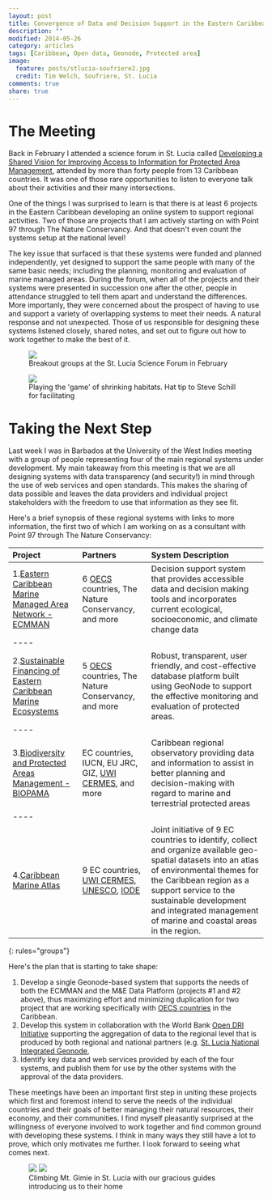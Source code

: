 ```yaml
---
layout: post
title: Convergence of Data and Decision Support in the Eastern Caribbean
description: ""
modified: 2014-05-26
category: articles
tags: [Caribbean, Open data, Geonode, Protected area]
image:
  feature: posts/stlucia-soufriere2.jpg
  credit: Tim Welch, Soufriere, St. Lucia
comments: true
share: true
---
```


# The Meeting

Back in February I attended a science forum in St. Lucia called [Developing a Shared Vision for Improving Access to Information for Protected Area Management](http://iucn.org/news_homepage/all_news_by_region/news_from_central_america/?14486/biopamaStLucia), attended by more than forty people from 13 Caribbean countries.  It was one of those rare opportunities to listen to everyone talk about their activities and their many intersections.  

One of the things I was surprised to learn is that there is at least 6 projects in the Eastern Caribbean developing an online system to support regional activities.  Two of those are projects that I am actively starting on with Point 97 through The Nature Conservancy. And that doesn't even count the systems setup at the national level!

The key issue that surfaced is that these systems were funded and planned independently, yet designed to support the same people with many of the same basic needs; including the planning, monitoring and evaluation of marine managed areas.  During the forum, when all of the projects and their systems were presented in succession one after the other, people in attendance struggled to tell them apart and understand the differences.  More importanly, they were concerned about the prospect of having to use and support a variety of overlapping systems to meet their needs.  A natural response and not unexpected.  Those of us responsible for designing these systems listened closely, shared notes, and set out to figure out how to work together to make the best of it.

<figure>
    <a href="/images/posts/stlucia-group1.jpg"><img src="/images/posts/stlucia-group1.jpg"></a>
    <figcaption>Breakout groups at the St. Lucia Science Forum in February</figcaption>
</figure>

<figure>
    <a href="/images/posts/stlucia-group2.jpg"><img src="/images/posts/stlucia-group2.jpg"></a>
    <figcaption>Playing the 'game' of shrinking habitats.  Hat tip to Steve Schill for facilitating</figcaption>
</figure>

# Taking the Next Step

Last week I was in Barbados at the University of the West Indies meeting with a group of people representing four of the main regional systems under development.  My main takeaway from this meeting is that we are all designing systems with data transparency (and security!) in mind through the use of web services and open standards.  This makes the sharing of data possible and leaves the data providers and individual project stakeholders with the freedom to use that information as they see fit.  

Here's a brief synopsis of these regional systems with links to more information, the first two of which I am working on as a consultant with Point 97 through The Nature Conservancy:

| Project | Partners | System Description
|:--------|:-------|:--------|
| 1.[Eastern Caribbean Marine Managed Area Network - ECMMAN](http://www.international-climate-initiative.com/en/projects/projects/details/climateresilient-eastern-caribbean-marine-managed-areas-network-ecmman-343) | 6 [OECS](http://www.oecs.org/) countries, The Nature Conservancy, and more | Decision support system that provides accessible data and decision making tools and incorporates current ecological, socioeconomic, and climate change data
|----
| 2.[Sustainable Financing of Eastern Caribbean Marine Ecosystems](http://www.worldbank.org/projects/P103470/sustainable-financing-management-eastern-caribbean-marine-ecosystem?lang=en) | 5 [OECS](http://www.oecs.org/) countries, The Nature Conservancy, and more | Robust, transparent, user friendly, and cost-effective database platform built using GeoNode to support the effective monitoring and evaluation of protected areas.
|----
| 3.[Biodiversity and Protected Areas Management - BIOPAMA](http://www.biopama.org/) | EC countries, IUCN, EU JRC, GIZ, [UWI CERMES](http://cermes.cavehill.uwi.edu/), and more | Caribbean regional observatory providing data and information to assist in better planning and decision-making with regard to marine and terrestrial protected areas
|----
| 4.[Caribbean Marine Atlas](http://www.caribbeanmarineatlas.net/) | 9 EC countries, [UWI CERMES](http://cermes.cavehill.uwi.edu/), [UNESCO](http://ioc.unesco.org/), [IODE](http://www.iode.org/) | Joint initiative of 9 EC countries to identify, collect and organize available geo-spatial datasets into an atlas of environmental themes for the Caribbean region as a support service to the sustainable development and integrated management of marine and coastal areas in the region.
{: rules="groups"}

Here's the plan that is starting to take shape:

1. Develop a single Geonode-based system that supports the needs of both the ECMMAN and the M&E Data Platform (projects #1 and #2 above), thus maximizing effort and minimizing duplication for two project that are working specifically with [OECS countries](http://www.oecs.org/) in the Caribbean.
2. Develop this system in collaboration with the World Bank [Open DRI Initiative](https://www.gfdrr.org/opendri) supporting the aggregation of data to the regional level that is produced by both regional and national partners (e.g. [St. Lucia National Integrated Geonode](http://sling.gosl.gov.lc/), 
3. Identify key data and web services provided by each of the four systems, and publish them for use by the other systems with the approval of the data providers.

These meetings have been an important first step in uniting these projects which first and foremost intend to serve the needs of the individual countries and their goals of better managing their natural resources, their economy, and their communities.  I find myself pleasantly surprised at the willingness of everyone involved to work together and find common ground with developing these systems.  I think in many ways they still have a lot to prove, which only motivates me further.  I look forward to seeing what comes next.

<figure class="half">
    <a href="/images/posts/stlucia-gimie1.jpg"><img src="/images/posts/stlucia-gimie1.jpg"></a>
    <a href="/images/posts/stlucia-gimie2.jpg"><img src="/images/posts/stlucia-gimie2.jpg"></a>
    <figcaption>Climbing Mt. Gimie in St. Lucia with our gracious guides introducing us to their home</figcaption>
</figure>
